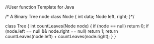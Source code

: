 //User function Template for Java

/* A Binary Tree node
class Node
{
    int data;
    Node left, right;
}*/

class Tree {
    int countLeaves(Node node) {
        if (node == null)
            return 0;
        if (node.left == null && node.right == null)
            return 1;
        return countLeaves(node.left) + countLeaves(node.right);
    }
}
